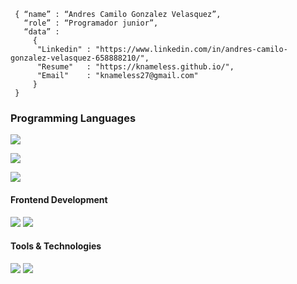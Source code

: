 <!--div style="text-align:center"><img src="./img/welcome.png" alt="background" style="width:70%; margin-left:auto; margin-right:auto; display: block; width:300px"/></div-->

```shell
 { “name” : “Andres Camilo Gonzalez Velasquez”,
   “role” : “Programador junior”,
   “data” : 
     { 
      "Linkedin" : "https://www.linkedin.com/in/andres-camilo-gonzalez-velasquez-658888210/", 
      "Resume"   : "https://knameless.github.io/",
      "Email"    : "knameless27@gmail.com"
     }
 }
```

<h3>Programming Languages</h3>
<p>
  <img src="[https://img.shields.io/badge/JavaScript-F7DF1E?style=for-the-badge&logo=javascript&logoColor=black](https://www.google.com/url?sa=i&url=https%3A%2F%2Fwww.latimes.com%2Fespanol%2Fvida-y-estilo%2Farticulo%2F2020-08-08%2Fhoyla-recuento-11-cosas-aman-gatos-top&psig=AOvVaw1R25swL-8EEq87AFOIMVP6&ust=1676938031950000&source=images&cd=vfe&ved=0CBAQjRxqFwoTCICm46Hnov0CFQAAAAAdAAAAABAE)">
</p>
<p>
  <img src="https://img.shields.io/badge/Cpp-2528FF?style=for-the-badge&logo=Cpp&logoColor=black">
</p>
<p>
  <img src="https://img.shields.io/badge/☕-Java-FF8300">
</p>
<h4>Frontend Development</h4>
<p>
  <img src="https://img.shields.io/badge/HTML5-E34F26?style=for-the-badge&logo=html5&logoColor=white">
  <img src="https://img.shields.io/badge/CSS3-1572B6?style=for-the-badge&logo=css3&logoColor=white">
</p>
<h4>Tools & Technologies</h4>
<p>
  <img src="https://img.shields.io/badge/Git-F05032?style=for-the-badge&logo=git&logoColor=white">
  <img src="https://img.shields.io/badge/GitHub-100000?style=for-the-badge&logo=github&logoColor=white">
</p>
